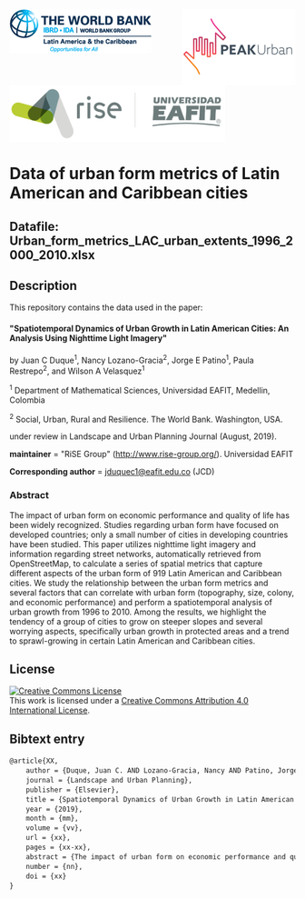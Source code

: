 <img src="data/figs/PEAKurban.png" alt="PEAK Urban logo" align="right" width ="200" height="133">
<img src="data/figs/WB_logo.png" alt="World Bank logo" align="left" width ="250" height="76">
<img src="data/figs/rise_logo.png" alt="RiSE-group logo" align="middle" width ="380" height="100">


Data of urban form metrics of Latin American and Caribbean cities
=================================================================

## Datafile: Urban_form_metrics_LAC_urban_extents_1996_2000_2010.xlsx

## Description

 This repository contains the data used in the paper:

#### "Spatiotemporal Dynamics of Urban Growth in Latin American Cities: An Analysis Using Nighttime Light Imagery" 
by Juan C Duque<sup>1</sup>, Nancy Lozano-Gracia<sup>2</sup>, Jorge E Patino<sup>1</sup>, Paula Restrepo<sup>2</sup>, and Wilson A Velasquez<sup>1</sup> 

<sup>1</sup> Department of Mathematical Sciences, Universidad EAFIT, Medellin, Colombia

<sup>2</sup> Social, Urban, Rural and Resilience. The World Bank. Washington, USA.

under review in Landscape and Urban Planning Journal (August, 2019).

__maintainer__ = "RiSE Group"  (http://www.rise-group.org/). Universidad EAFIT

__Corresponding author__ = jduquec1@eafit.edu.co (JCD)


### Abstract 

The impact of urban form on economic performance and quality of life has been widely recognized. Studies regarding urban form have focused on developed countries; only a small number of cities in developing countries have been studied. This paper utilizes nighttime light imagery and information regarding street networks, automatically retrieved from OpenStreetMap, to calculate a series of spatial metrics that capture different aspects of the urban form of 919 Latin American and Caribbean cities. We study the relationship between the urban form metrics and several factors that can correlate with urban form (topography, size, colony, and economic performance) and perform a spatiotemporal analysis of urban growth from 1996 to 2010. Among the results, we highlight the tendency of a group of cities to grow on steeper slopes and several worrying aspects, specifically urban growth in protected areas and a trend to sprawl-growing in certain Latin American and Caribbean cities.



## License

<a rel="license" href="http://creativecommons.org/licenses/by/4.0/"><img alt="Creative Commons License" style="border-width:0" src="https://i.creativecommons.org/l/by/4.0/88x31.png" /></a><br />This work is licensed under a <a rel="license" href="http://creativecommons.org/licenses/by/4.0/">Creative Commons Attribution 4.0 International License</a>.

## Bibtext entry

```tex
@article{XX,
    author = {Duque, Juan C. AND Lozano-Gracia, Nancy AND Patino, Jorge E. AND Restrepo-Cadavid, Paula AND Velásquez, Wilson A.},
    journal = {Landscape and Urban Planning},
    publisher = {Elsevier},
    title = {Spatiotemporal Dynamics of Urban Growth in Latin American Cities: An Analysis Using Nighttime Light Imagery},
    year = {2019},
    month = {mm},
    volume = {vv},
    url = {xx},
    pages = {xx-xx},
    abstract = {The impact of urban form on economic performance and quality of life has been widely recognized. Studies regarding urban form have focused on developed countries; only a small number of cities in developing countries have been studied. This paper utilizes nighttime light imagery and information regarding street networks, automatically retrieved from OpenStreetMap, to calculate a series of spatial metrics that capture different aspects of the urban form of 919 Latin American and Caribbean cities. We study the relationship between the urban form metrics and several factors that can correlate with urban form (topography, size, colony, and economic performance) and perform a spatiotemporal analysis of urban growth from 1996 to 2010. Among the results, we highlight the tendency of a group of cities to grow on steeper slopes and several worrying aspects, specifically urban growth in protected areas and a trend to sprawl-growing in certain Latin American and Caribbean cities.},
    number = {nn},
    doi = {xx}
}
```
